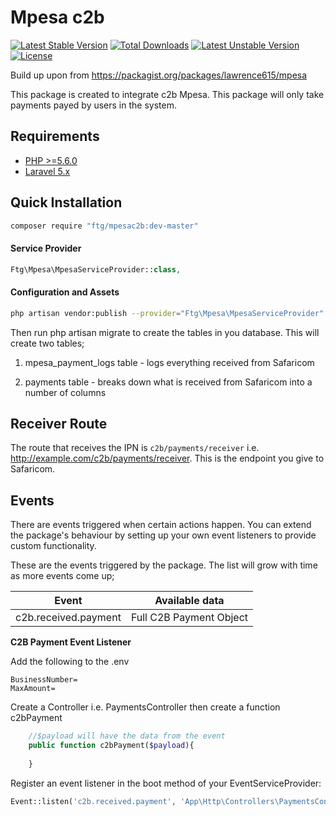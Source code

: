 # Mpesa c2b 

[![Latest Stable Version](https://poser.pugx.org/lawrence615/mpesa/v/stable)](https://packagist.org/packages/lawrence615/mpesa)
[![Total Downloads](https://poser.pugx.org/lawrence615/mpesa/downloads)](https://packagist.org/packages/lawrence615/mpesa)
[![Latest Unstable Version](https://poser.pugx.org/lawrence615/mpesa/v/unstable)](https://packagist.org/packages/lawrence615/mpesa)
[![License](https://poser.pugx.org/lawrence615/mpesa/license)](https://packagist.org/packages/lawrence615/mpesa)

Build up upon from https://packagist.org/packages/lawrence615/mpesa 


This package is created to integrate c2b Mpesa. This package will only take payments payed by users in the system.

## Requirements
- [PHP >=5.6.0](http://php.net/)
- [Laravel 5.x](https://github.com/laravel/framework)

## Quick Installation
```bash
composer require "ftg/mpesac2b:dev-master"
```

#### Service Provider
```php
Ftg\Mpesa\MpesaServiceProvider::class,
```

#### Configuration and Assets
```bash
php artisan vendor:publish --provider="Ftg\Mpesa\MpesaServiceProvider"
```

Then run php artisan migrate to create the tables in you database. This will create two tables;

1. mpesa_payment_logs table - logs everything received from Safaricom

2. payments table - breaks down what is received from Safaricom into a number of columns


## Receiver Route
The route that receives the IPN is `c2b/payments/receiver` i.e. http://example.com/c2b/payments/receiver. This is the endpoint you give to Safaricom.

## Events
There are events triggered when certain actions happen. You can extend the package's behaviour by setting up your own event listeners to provide custom functionality.

These are the events triggered by the package. The list will grow with time as more events come up;

| Event                | Available data          |
|----------------------|-------------------------|
|c2b.received.payment  | Full C2B Payment Object


__C2B Payment Event Listener__

Add the following to the .env
```
BusinessNumber=
MaxAmount=

```


Create a Controller i.e. PaymentsController then create a function c2bPayment
```php
    //$payload will have the data from the event
    public function c2bPayment($payload){
       
    }
```

Register an event listener  in the boot method of your  EventServiceProvider:
```php
Event::listen('c2b.received.payment', 'App\Http\Controllers\PaymentsController@c2bPayment');
```

